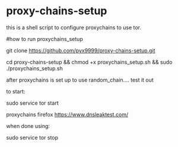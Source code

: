 # proxy-chains-setup
this is a shell script to configure proxychains to use tor.


#how to run proxychains_setup

git clone https://github.com/pyx9999/proxy-chains-setup.git

cd proxy-chains-setup && chmod +x proxychains_setup.sh && sudo ./proxychains_setup.sh



after proxychains is set up to use random_chain.... test it out


to start:

sudo service tor start


proxychains firefox https://www.dnsleaktest.com/


when done using:


sudo service tor stop
